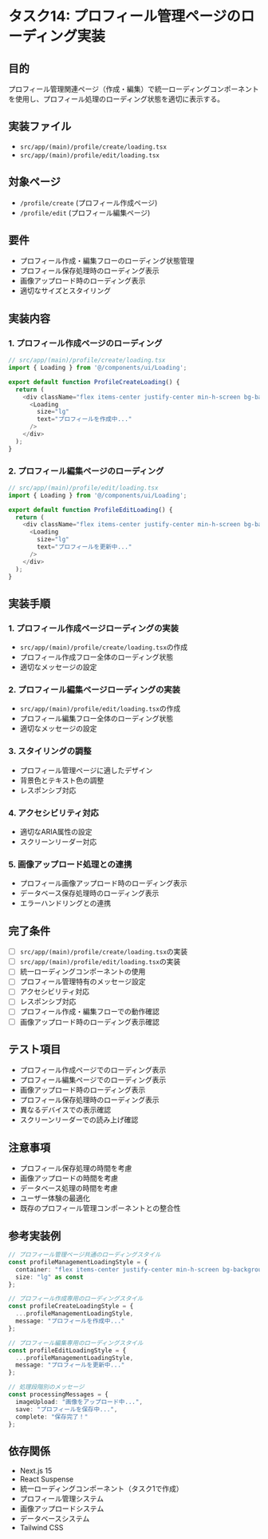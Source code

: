 # タスク14: プロフィール管理ページのローディング実装

## 目的
プロフィール管理関連ページ（作成・編集）で統一ローディングコンポーネントを使用し、プロフィール処理のローディング状態を適切に表示する。

## 実装ファイル
- `src/app/(main)/profile/create/loading.tsx`
- `src/app/(main)/profile/edit/loading.tsx`

## 対象ページ
- `/profile/create` (プロフィール作成ページ)
- `/profile/edit` (プロフィール編集ページ)

## 要件
- プロフィール作成・編集フローのローディング状態管理
- プロフィール保存処理時のローディング表示
- 画像アップロード時のローディング表示
- 適切なサイズとスタイリング

## 実装内容

### 1. プロフィール作成ページのローディング
```typescript
// src/app/(main)/profile/create/loading.tsx
import { Loading } from '@/components/ui/Loading';

export default function ProfileCreateLoading() {
  return (
    <div className="flex items-center justify-center min-h-screen bg-background">
      <Loading 
        size="lg" 
        text="プロフィールを作成中..." 
      />
    </div>
  );
}
```

### 2. プロフィール編集ページのローディング
```typescript
// src/app/(main)/profile/edit/loading.tsx
import { Loading } from '@/components/ui/Loading';

export default function ProfileEditLoading() {
  return (
    <div className="flex items-center justify-center min-h-screen bg-background">
      <Loading 
        size="lg" 
        text="プロフィールを更新中..." 
      />
    </div>
  );
}
```

## 実装手順

### 1. プロフィール作成ページローディングの実装
- `src/app/(main)/profile/create/loading.tsx`の作成
- プロフィール作成フロー全体のローディング状態
- 適切なメッセージの設定

### 2. プロフィール編集ページローディングの実装
- `src/app/(main)/profile/edit/loading.tsx`の作成
- プロフィール編集フロー全体のローディング状態
- 適切なメッセージの設定

### 3. スタイリングの調整
- プロフィール管理ページに適したデザイン
- 背景色とテキスト色の調整
- レスポンシブ対応

### 4. アクセシビリティ対応
- 適切なARIA属性の設定
- スクリーンリーダー対応

### 5. 画像アップロード処理との連携
- プロフィール画像アップロード時のローディング表示
- データベース保存処理時のローディング表示
- エラーハンドリングとの連携

## 完了条件
- [ ] `src/app/(main)/profile/create/loading.tsx`の実装
- [ ] `src/app/(main)/profile/edit/loading.tsx`の実装
- [ ] 統一ローディングコンポーネントの使用
- [ ] プロフィール管理特有のメッセージ設定
- [ ] アクセシビリティ対応
- [ ] レスポンシブ対応
- [ ] プロフィール作成・編集フローでの動作確認
- [ ] 画像アップロード時のローディング表示確認

## テスト項目
- プロフィール作成ページでのローディング表示
- プロフィール編集ページでのローディング表示
- 画像アップロード時のローディング表示
- プロフィール保存処理時のローディング表示
- 異なるデバイスでの表示確認
- スクリーンリーダーでの読み上げ確認

## 注意事項
- プロフィール保存処理の時間を考慮
- 画像アップロードの時間を考慮
- データベース処理の時間を考慮
- ユーザー体験の最適化
- 既存のプロフィール管理コンポーネントとの整合性

## 参考実装例
```typescript
// プロフィール管理ページ共通のローディングスタイル
const profileManagementLoadingStyle = {
  container: "flex items-center justify-center min-h-screen bg-background",
  size: "lg" as const
};

// プロフィール作成専用のローディングスタイル
const profileCreateLoadingStyle = {
  ...profileManagementLoadingStyle,
  message: "プロフィールを作成中..."
};

// プロフィール編集専用のローディングスタイル
const profileEditLoadingStyle = {
  ...profileManagementLoadingStyle,
  message: "プロフィールを更新中..."
};

// 処理段階別のメッセージ
const processingMessages = {
  imageUpload: "画像をアップロード中...",
  save: "プロフィールを保存中...",
  complete: "保存完了！"
};
```

## 依存関係
- Next.js 15
- React Suspense
- 統一ローディングコンポーネント（タスク1で作成）
- プロフィール管理システム
- 画像アップロードシステム
- データベースシステム
- Tailwind CSS 